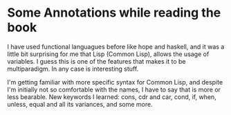 Some Annotations while reading the book
=======================================

I have used functional languagues before like hope and haskell, and it was a
little bit surprising for me that Lisp (Common Lisp), allows the usage of
variables. I guess this is one of the features that makes it to be
multiparadigm. In any case is interesting stuff. 

I'm getting familiar with more specific syntax for Common Lisp, and despite I'm
initially not so comfortable with the names, I have to say that is more or less
bearable. New keywords I learned: cons, cdr and car, cond, if, when, unless,
equal and all its variances, and some more. 
